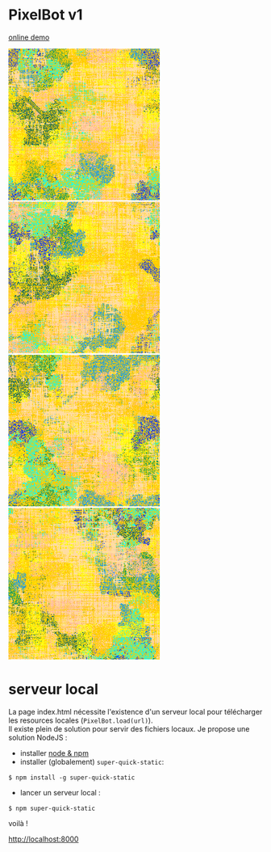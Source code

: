 # PixelBot v1

[online demo](https://jniac.github.io/e-artsup/misc/Pixel-Bot/v1/)

![](./screenshots/Pixel-Bot-026.png)
![](./screenshots/Pixel-Bot-027.png)
![](./screenshots/Pixel-Bot-034.png)
![](./screenshots/Pixel-Bot-035.png)

# serveur local
La page index.html nécessite l'existence d'un serveur local pour télécharger les resources locales (`PixelBot.load(url)`).  
Il existe plein de solution pour servir des fichiers locaux. Je propose une solution NodeJS : 

- installer [node & npm](https://nodejs.org/en/)
- installer (globalement) `super-quick-static`: 
```shell
$ npm install -g super-quick-static
```
- lancer un serveur local :
```shell
$ npm super-quick-static
```
voilà !

[http://localhost:8000](http://localhost:8000)
